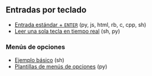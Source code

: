 ## Entradas por teclado
- [Entrada estándar + `ENTER`](https://github.com/mondeja/fullstack/tree/master/backend/src/002-stdin/enter) (py, js, html, rb, c, cpp, sh)
- [Leer una sola tecla en tiempo real](https://github.com/mondeja/fullstack/tree/master/backend/src/002-stdin/key) (sh, py)

### Menús de opciones
- [Ejemplo básico](https://github.com/mondeja/fullstack/tree/master/backend/src/002-stdin/options_menu/basic) (sh)
- [Plantillas de menús de opciones](https://github.com/mondeja/fullstack/tree/master/backend/src/002-stdin/options_menu/templates) (py)

